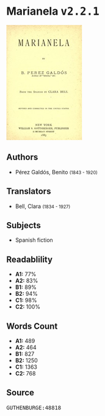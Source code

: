 # Marianela <kbd>v2.2.1</kbd>

![](./cover.medium.jpg "")

## Authors


 - Pérez Galdós, Benito <small>(1843 - 1920)</small>

## Translators


 - Bell, Clara <small>(1834 - 1927)</small>

## Subjects


 - Spanish fiction

## Readablility


 - **A1:** 77%
 - **A2:** 83%
 - **B1:** 89%
 - **B2:** 94%
 - **C1:** 98%
 - **C2:** 100%

## Words Count


 - **A1:** 489
 - **A2:** 464
 - **B1:** 827
 - **B2:** 1250
 - **C1:** 1363
 - **C2:** 768

## Source


<kbd>GUTHENBURGE:48818</kbd>
